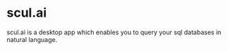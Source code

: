 # scul.ai
scul.ai is a desktop app which enables you to query your sql databases in natural language.
